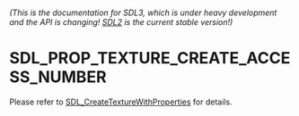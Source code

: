 ###### (This is the documentation for SDL3, which is under heavy development and the API is changing! [SDL2](https://wiki.libsdl.org/SDL2/) is the current stable version!)
# SDL_PROP_TEXTURE_CREATE_ACCESS_NUMBER

Please refer to [SDL_CreateTextureWithProperties](SDL_CreateTextureWithProperties) for details.

